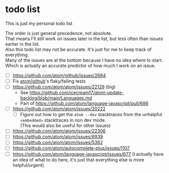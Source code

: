 # todo list

This is just my personal todo list

The order is just general precedence, not absolute.\
That means I'll still work on issues later in the list, but less often than issues earlier in the list.\
Also this todo list may not be accurate. It's just for me to keep track of everything.\
Many of the issues are at the bottom because I have no idea where to start. Which is actually an accurate predictor of how much I work on an issue.

- [ ] https://github.com/atom/github/issues/2684
- [ ] Fix [atom/github](https://github.com/atom/github)'s flaky/failing tests
- [ ] https://github.com/atom/atom/issues/22129 (big)
    - See https://github.com/icecream17/atom-update-backlog/blob/main/Languages.md
    - Part of https://github.com/atom/language-javascript/pull/686
- [ ] https://github.com/atom/atom/issues/20222
    - [ ] Figure out how to get the `atom --dev` stacktraces from the unhelpful `<embedded>` stacktraces in non dev mode.\
          (This would also be useful for other issues)
- [ ] https://github.com/atom/atom/issues/22306
- [ ] https://github.com/atom/atom/issues/6939
- [ ] https://github.com/atom/atom/issues/5362
- [ ] https://github.com/atom/autocomplete-plus/issues/1107
- [ ] https://github.com/atom/language-javascript/issues/677 (I actually have an idea of what to do here, it's just that everything else is more helpful/urgent)
